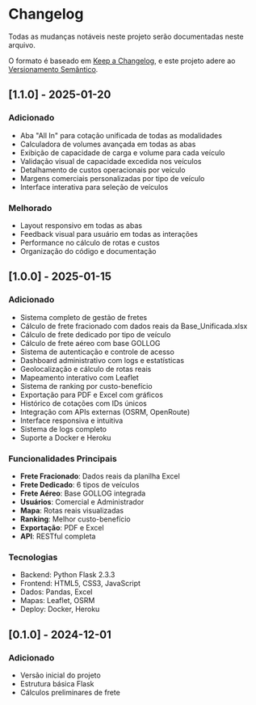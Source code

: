 # Changelog

Todas as mudanças notáveis neste projeto serão documentadas neste arquivo.

O formato é baseado em [Keep a Changelog](https://keepachangelog.com/pt-BR/1.0.0/),
e este projeto adere ao [Versionamento Semântico](https://semver.org/spec/v2.0.0.html).

## [1.1.0] - 2025-01-20

### Adicionado
- Aba "All In" para cotação unificada de todas as modalidades
- Calculadora de volumes avançada em todas as abas
- Exibição de capacidade de carga e volume para cada veículo
- Validação visual de capacidade excedida nos veículos
- Detalhamento de custos operacionais por veículo
- Margens comerciais personalizadas por tipo de veículo
- Interface interativa para seleção de veículos

### Melhorado
- Layout responsivo em todas as abas
- Feedback visual para usuário em todas as interações
- Performance no cálculo de rotas e custos
- Organização do código e documentação

## [1.0.0] - 2025-01-15

### Adicionado
- Sistema completo de gestão de fretes
- Cálculo de frete fracionado com dados reais da Base_Unificada.xlsx
- Cálculo de frete dedicado por tipo de veículo
- Cálculo de frete aéreo com base GOLLOG
- Sistema de autenticação e controle de acesso
- Dashboard administrativo com logs e estatísticas
- Geolocalização e cálculo de rotas reais
- Mapeamento interativo com Leaflet
- Sistema de ranking por custo-benefício
- Exportação para PDF e Excel com gráficos
- Histórico de cotações com IDs únicos
- Integração com APIs externas (OSRM, OpenRoute)
- Interface responsiva e intuitiva
- Sistema de logs completo
- Suporte a Docker e Heroku

### Funcionalidades Principais
- **Frete Fracionado**: Dados reais da planilha Excel
- **Frete Dedicado**: 6 tipos de veículos
- **Frete Aéreo**: Base GOLLOG integrada
- **Usuários**: Comercial e Administrador
- **Mapa**: Rotas reais visualizadas
- **Ranking**: Melhor custo-benefício
- **Exportação**: PDF e Excel
- **API**: RESTful completa

### Tecnologias
- Backend: Python Flask 2.3.3
- Frontend: HTML5, CSS3, JavaScript
- Dados: Pandas, Excel
- Mapas: Leaflet, OSRM
- Deploy: Docker, Heroku

## [0.1.0] - 2024-12-01

### Adicionado
- Versão inicial do projeto
- Estrutura básica Flask
- Cálculos preliminares de frete 
